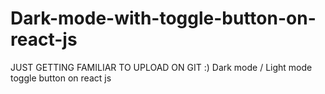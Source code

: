 # Dark-mode-with-toggle-button-on-react-js
JUST GETTING FAMILIAR TO UPLOAD ON GIT :)
Dark mode / Light mode toggle button  on react js
